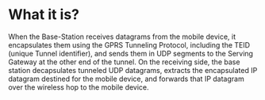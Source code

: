 #                  What it is?

When the Base-Station receives datagrams from the mobile device, it encapsulates them using the GPRS Tunneling Protocol, including the TEID (unique Tunnel identifier), and sends them in UDP segments to the Serving Gateway  at the other end of the tunnel. On the receiving side, the base station decapsulates tunneled UDP datagrams, extracts the encapsulated IP datagram destined for the mobile  device, and forwards that IP datagram over the wireless hop to the mobile device. 